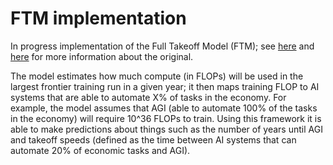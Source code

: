 # FTM implementation
In progress implementation of the Full Takeoff Model (FTM); see [here](https://www.openphilanthropy.org/research/what-a-compute-centric-framework-says-about-takeoff-speeds/) and [here](https://takeoffspeeds.com/) for more information about the original.

The model estimates how much compute (in FLOPs) will be used in the largest frontier training run in a given year; it then maps training FLOP to AI systems that are able to automate X% of tasks in the economy. For example, the model assumes that AGI (able to automate 100% of the tasks in the economy) will require 10^36 FLOPs to train. Using this framework it is able to make predictions about things such as the number of years until AGI and takeoff speeds (defined as the time between AI systems that can automate 20% of economic tasks and AGI). 
